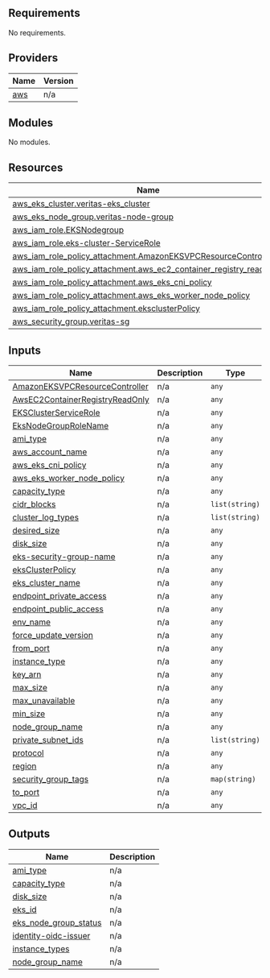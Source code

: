 <!-- BEGIN_TF_DOCS -->
## Requirements

No requirements.

## Providers

| Name | Version |
|------|---------|
| <a name="provider_aws"></a> [aws](#provider\_aws) | n/a |

## Modules

No modules.

## Resources

| Name | Type |
|------|------|
| [aws_eks_cluster.veritas-eks_cluster](https://registry.terraform.io/providers/hashicorp/aws/latest/docs/resources/eks_cluster) | resource |
| [aws_eks_node_group.veritas-node-group](https://registry.terraform.io/providers/hashicorp/aws/latest/docs/resources/eks_node_group) | resource |
| [aws_iam_role.EKSNodegroup](https://registry.terraform.io/providers/hashicorp/aws/latest/docs/resources/iam_role) | resource |
| [aws_iam_role.eks-cluster-ServiceRole](https://registry.terraform.io/providers/hashicorp/aws/latest/docs/resources/iam_role) | resource |
| [aws_iam_role_policy_attachment.AmazonEKSVPCResourceController](https://registry.terraform.io/providers/hashicorp/aws/latest/docs/resources/iam_role_policy_attachment) | resource |
| [aws_iam_role_policy_attachment.aws_ec2_container_registry_read_only](https://registry.terraform.io/providers/hashicorp/aws/latest/docs/resources/iam_role_policy_attachment) | resource |
| [aws_iam_role_policy_attachment.aws_eks_cni_policy](https://registry.terraform.io/providers/hashicorp/aws/latest/docs/resources/iam_role_policy_attachment) | resource |
| [aws_iam_role_policy_attachment.aws_eks_worker_node_policy](https://registry.terraform.io/providers/hashicorp/aws/latest/docs/resources/iam_role_policy_attachment) | resource |
| [aws_iam_role_policy_attachment.eksclusterPolicy](https://registry.terraform.io/providers/hashicorp/aws/latest/docs/resources/iam_role_policy_attachment) | resource |
| [aws_security_group.veritas-sg](https://registry.terraform.io/providers/hashicorp/aws/latest/docs/resources/security_group) | resource |

## Inputs

| Name | Description | Type | Default | Required |
|------|-------------|------|---------|:--------:|
| <a name="input_AmazonEKSVPCResourceController"></a> [AmazonEKSVPCResourceController](#input\_AmazonEKSVPCResourceController) | n/a | `any` | n/a | yes |
| <a name="input_AwsEC2ContainerRegistryReadOnly"></a> [AwsEC2ContainerRegistryReadOnly](#input\_AwsEC2ContainerRegistryReadOnly) | n/a | `any` | n/a | yes |
| <a name="input_EKSClusterServiceRole"></a> [EKSClusterServiceRole](#input\_EKSClusterServiceRole) | n/a | `any` | n/a | yes |
| <a name="input_EksNodeGroupRoleName"></a> [EksNodeGroupRoleName](#input\_EksNodeGroupRoleName) | n/a | `any` | n/a | yes |
| <a name="input_ami_type"></a> [ami\_type](#input\_ami\_type) | n/a | `any` | n/a | yes |
| <a name="input_aws_account_name"></a> [aws\_account\_name](#input\_aws\_account\_name) | n/a | `any` | n/a | yes |
| <a name="input_aws_eks_cni_policy"></a> [aws\_eks\_cni\_policy](#input\_aws\_eks\_cni\_policy) | n/a | `any` | n/a | yes |
| <a name="input_aws_eks_worker_node_policy"></a> [aws\_eks\_worker\_node\_policy](#input\_aws\_eks\_worker\_node\_policy) | n/a | `any` | n/a | yes |
| <a name="input_capacity_type"></a> [capacity\_type](#input\_capacity\_type) | n/a | `any` | n/a | yes |
| <a name="input_cidr_blocks"></a> [cidr\_blocks](#input\_cidr\_blocks) | n/a | `list(string)` | n/a | yes |
| <a name="input_cluster_log_types"></a> [cluster\_log\_types](#input\_cluster\_log\_types) | n/a | `list(string)` | n/a | yes |
| <a name="input_desired_size"></a> [desired\_size](#input\_desired\_size) | n/a | `any` | n/a | yes |
| <a name="input_disk_size"></a> [disk\_size](#input\_disk\_size) | n/a | `any` | n/a | yes |
| <a name="input_eks-security-group-name"></a> [eks-security-group-name](#input\_eks-security-group-name) | n/a | `any` | n/a | yes |
| <a name="input_eksClusterPolicy"></a> [eksClusterPolicy](#input\_eksClusterPolicy) | n/a | `any` | n/a | yes |
| <a name="input_eks_cluster_name"></a> [eks\_cluster\_name](#input\_eks\_cluster\_name) | n/a | `any` | n/a | yes |
| <a name="input_endpoint_private_access"></a> [endpoint\_private\_access](#input\_endpoint\_private\_access) | n/a | `any` | n/a | yes |
| <a name="input_endpoint_public_access"></a> [endpoint\_public\_access](#input\_endpoint\_public\_access) | n/a | `any` | n/a | yes |
| <a name="input_env_name"></a> [env\_name](#input\_env\_name) | n/a | `any` | n/a | yes |
| <a name="input_force_update_version"></a> [force\_update\_version](#input\_force\_update\_version) | n/a | `any` | n/a | yes |
| <a name="input_from_port"></a> [from\_port](#input\_from\_port) | n/a | `any` | n/a | yes |
| <a name="input_instance_type"></a> [instance\_type](#input\_instance\_type) | n/a | `any` | n/a | yes |
| <a name="input_key_arn"></a> [key\_arn](#input\_key\_arn) | n/a | `any` | n/a | yes |
| <a name="input_max_size"></a> [max\_size](#input\_max\_size) | n/a | `any` | n/a | yes |
| <a name="input_max_unavailable"></a> [max\_unavailable](#input\_max\_unavailable) | n/a | `any` | n/a | yes |
| <a name="input_min_size"></a> [min\_size](#input\_min\_size) | n/a | `any` | n/a | yes |
| <a name="input_node_group_name"></a> [node\_group\_name](#input\_node\_group\_name) | n/a | `any` | n/a | yes |
| <a name="input_private_subnet_ids"></a> [private\_subnet\_ids](#input\_private\_subnet\_ids) | n/a | `list(string)` | n/a | yes |
| <a name="input_protocol"></a> [protocol](#input\_protocol) | n/a | `any` | n/a | yes |
| <a name="input_region"></a> [region](#input\_region) | n/a | `any` | n/a | yes |
| <a name="input_security_group_tags"></a> [security\_group\_tags](#input\_security\_group\_tags) | n/a | `map(string)` | n/a | yes |
| <a name="input_to_port"></a> [to\_port](#input\_to\_port) | n/a | `any` | n/a | yes |
| <a name="input_vpc_id"></a> [vpc\_id](#input\_vpc\_id) | n/a | `any` | n/a | yes |

## Outputs

| Name | Description |
|------|-------------|
| <a name="output_ami_type"></a> [ami\_type](#output\_ami\_type) | n/a |
| <a name="output_capacity_type"></a> [capacity\_type](#output\_capacity\_type) | n/a |
| <a name="output_disk_size"></a> [disk\_size](#output\_disk\_size) | n/a |
| <a name="output_eks_id"></a> [eks\_id](#output\_eks\_id) | n/a |
| <a name="output_eks_node_group_status"></a> [eks\_node\_group\_status](#output\_eks\_node\_group\_status) | n/a |
| <a name="output_identity-oidc-issuer"></a> [identity-oidc-issuer](#output\_identity-oidc-issuer) | n/a |
| <a name="output_instance_types"></a> [instance\_types](#output\_instance\_types) | n/a |
| <a name="output_node_group_name"></a> [node\_group\_name](#output\_node\_group\_name) | n/a |
<!-- END_TF_DOCS -->